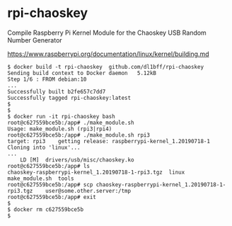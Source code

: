 # rpi-chaoskey
Compile Raspberry Pi Kernel Module for the Chaoskey USB Random Number Generator


https://www.raspberrypi.org/documentation/linux/kernel/building.md


    $ docker build -t rpi-chaoskey  github.com/dl1bff/rpi-chaoskey
    Sending build context to Docker daemon   5.12kB
    Step 1/6 : FROM debian:10
    ...
    Successfully built b2fe657c7dd7
    Successfully tagged rpi-chaoskey:latest
    $
    $
    $ docker run -it rpi-chaoskey bash
    root@c627559bce5b:/app# ./make_module.sh
    Usage: make_module.sh (rpi3|rpi4)
    root@c627559bce5b:/app# ./make_module.sh rpi3
    target: rpi3    getting release: raspberrypi-kernel_1.20190718-1
    Cloning into 'linux'...
    ...
        LD [M]  drivers/usb/misc/chaoskey.ko
    root@c627559bce5b:/app# ls
    chaoskey-raspberrypi-kernel_1.20190718-1-rpi3.tgz  linux  make_module.sh  tools
    root@c627559bce5b:/app# scp chaoskey-raspberrypi-kernel_1.20190718-1-rpi3.tgz    user@some.other.server:/tmp
    root@c627559bce5b:/app# exit
    $
    $ docker rm c627559bce5b
    $  
